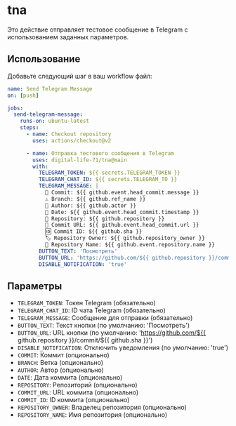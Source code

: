# tna

Это действие отправляет тестовое сообщение в Telegram с использованием заданных параметров.

## Использование

Добавьте следующий шаг в ваш workflow файл:

```yaml
name: Send Telegram Message
on: [push]

jobs:
  send-telegram-message:
    runs-on: ubuntu-latest
    steps:
      - name: Checkout repository
        uses: actions/checkout@v2

      - name: Отправка тестового сообщения в Telegram
        uses: digital-life-71/tna@main
        with:
          TELEGRAM_TOKEN: ${{ secrets.TELEGRAM_TOKEN }}
          TELEGRAM_CHAT_ID: ${{ secrets.TELEGRAM_TO }}
          TELEGRAM_MESSAGE: |
            📝 Commit: ${{ github.event.head_commit.message }}
            ⚠️ Branch: ${{ github.ref_name }}
            👤 Author: ${{ github.actor }}
            📅 Date: ${{ github.event.head_commit.timestamp }}
            📂 Repository: ${{ github.repository }}
            🔗 Commit URL: ${{ github.event.head_commit.url }}
            🆔 Commit ID: ${{ github.sha }}
            🏷️ Repository Owner: ${{ github.repository_owner }}
            📛 Repository Name: ${{ github.event.repository.name }}
          BUTTON_TEXT: 'Посмотреть'
          BUTTON_URL: 'https://github.com/${{ github.repository }}/commit/${{ github.sha }}'
          DISABLE_NOTIFICATION: 'true'
```

## Параметры

- `TELEGRAM_TOKEN`: Токен Telegram (обязательно)
- `TELEGRAM_CHAT_ID`: ID чата Telegram (обязательно)
- `TELEGRAM_MESSAGE`: Сообщение для отправки (обязательно)
- `BUTTON_TEXT`: Текст кнопки (по умолчанию: 'Посмотреть')
- `BUTTON_URL`: URL кнопки (по умолчанию: 'https://github.com/${{ github.repository }}/commit/${{ github.sha }}')
- `DISABLE_NOTIFICATION`: Отключить уведомления (по умолчанию: 'true')
- `COMMIT`: Коммит (опционально)
- `BRANCH`: Ветка (опционально)
- `AUTHOR`: Автор (опционально)
- `DATE`: Дата коммита (опционально)
- `REPOSITORY`: Репозиторий (опционально)
- `COMMIT_URL`: URL коммита (опционально)
- `COMMIT_ID`: ID коммита (опционально)
- `REPOSITORY_OWNER`: Владелец репозитория (опционально)
- `REPOSITORY_NAME`: Имя репозитория (опционально)